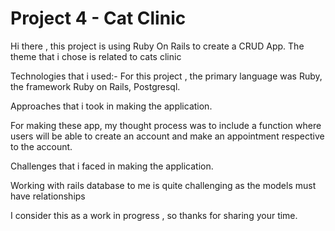 # Project 4 - Cat Clinic

Hi there , this project is using Ruby On Rails to create a CRUD App. The theme that i chose is related to cats clinic

Technologies that i used:- For this project , the primary language was Ruby, the framework Ruby on Rails, Postgresql.

Approaches that i took in making the application.

For making these app, my thought process was to include a function where users will be able to create an account and make an appointment respective to the account.

Challenges that i faced in making the application.

Working with rails database to me is quite challenging as the models must have relationships

I consider this as a work in progress , so thanks for sharing your time.
